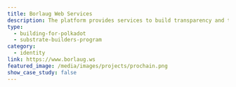 ```yaml
---
title: Borlaug Web Services
description: The platform provides services to build transparency and traceability in value chains like decentralized identity, asset registry, provenance, capacity building and others.
type:
  - building-for-polkadot
  - substrate-builders-program
category:
  - identity
link: https://www.borlaug.ws
featured_image: /media/images/projects/prochain.png
show_case_study: false
---
```

